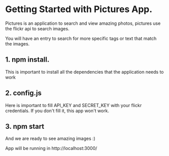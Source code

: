 # Getting Started with Pictures App.

Pictures is an application to search and view amazing photos, pictures use the flickr api to search images. 

You will have an entry to search for more specific tags or text that match the images.


## 1. npm install. 
This is important to install all the dependencies that the application needs to work

## 2. config.js
Here is important to fill API_KEY and SECRET_KEY with your flickr credentials. If you don't fill it, this app won't work.

## 3. npm start
And we are ready to see amazing images :) 

App will be running in http://localhost:3000/



